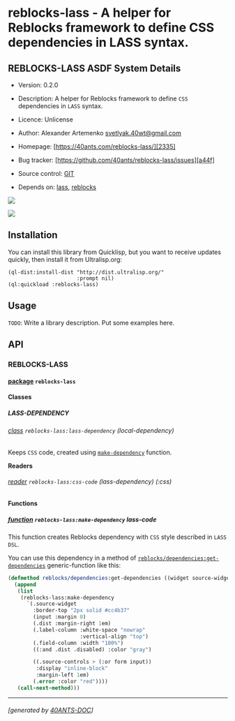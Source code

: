 <a id="x-28REBLOCKS-LASS-DOCS-2FINDEX-3A-40README-2040ANTS-DOC-2FLOCATIVES-3ASECTION-29"></a>

# reblocks-lass - A helper for Reblocks framework to define CSS dependencies in LASS syntax.

<a id="reblocks-lass-asdf-system-details"></a>

## REBLOCKS-LASS ASDF System Details

* Version: 0.2.0

* Description: A helper for Reblocks framework to define `CSS` dependencies in `LASS` syntax.

* Licence: Unlicense

* Author: Alexander Artemenko <svetlyak.40wt@gmail.com>

* Homepage: [https://40ants.com/reblocks-lass/][2335]

* Bug tracker: [https://github.com/40ants/reblocks-lass/issues][a44f]

* Source control: [GIT][293b]

* Depends on: [lass][7e98], [reblocks][184b]

[![](https://github-actions.40ants.com/40ants/reblocks-lass/matrix.svg?only=ci.run-tests)][3d0e]

![](http://quickdocs.org/badge/reblocks-lass.svg)

<a id="x-28REBLOCKS-LASS-DOCS-2FINDEX-3A-3A-40INSTALLATION-2040ANTS-DOC-2FLOCATIVES-3ASECTION-29"></a>

## Installation

You can install this library from Quicklisp, but you want to receive updates quickly, then install it from Ultralisp.org:

```
(ql-dist:install-dist "http://dist.ultralisp.org/"
                      :prompt nil)
(ql:quickload :reblocks-lass)
```
<a id="x-28REBLOCKS-LASS-DOCS-2FINDEX-3A-3A-40USAGE-2040ANTS-DOC-2FLOCATIVES-3ASECTION-29"></a>

## Usage

`TODO`: Write a library description. Put some examples here.

<a id="x-28REBLOCKS-LASS-DOCS-2FINDEX-3A-3A-40API-2040ANTS-DOC-2FLOCATIVES-3ASECTION-29"></a>

## API

<a id="x-28REBLOCKS-LASS-DOCS-2FINDEX-3A-3A-40REBLOCKS-LASS-3FPACKAGE-2040ANTS-DOC-2FLOCATIVES-3ASECTION-29"></a>

### REBLOCKS-LASS

<a id="x-28-23A-28-2813-29-20BASE-CHAR-20-2E-20-22REBLOCKS-LASS-22-29-20PACKAGE-29"></a>

#### [package](652d) `reblocks-lass`

<a id="x-28REBLOCKS-LASS-DOCS-2FINDEX-3A-3A-7C-40REBLOCKS-LASS-3FClasses-SECTION-7C-2040ANTS-DOC-2FLOCATIVES-3ASECTION-29"></a>

#### Classes

<a id="x-28REBLOCKS-LASS-DOCS-2FINDEX-3A-3A-40REBLOCKS-LASS-24LASS-DEPENDENCY-3FCLASS-2040ANTS-DOC-2FLOCATIVES-3ASECTION-29"></a>

##### LASS-DEPENDENCY

<a id="x-28REBLOCKS-LASS-3ALASS-DEPENDENCY-20CLASS-29"></a>

###### [class](799f) `reblocks-lass:lass-dependency` (local-dependency)

Keeps `CSS` code, created using [`make-dependency`][e5b1] function.

**Readers**

<a id="x-28REBLOCKS-LASS-3ACSS-CODE-20-2840ANTS-DOC-2FLOCATIVES-3AREADER-20REBLOCKS-LASS-3ALASS-DEPENDENCY-29-29"></a>

###### [reader](de4c) `reblocks-lass:css-code` (lass-dependency) (:css)

<a id="x-28REBLOCKS-LASS-DOCS-2FINDEX-3A-3A-7C-40REBLOCKS-LASS-3FFunctions-SECTION-7C-2040ANTS-DOC-2FLOCATIVES-3ASECTION-29"></a>

#### Functions

<a id="x-28REBLOCKS-LASS-3AMAKE-DEPENDENCY-20FUNCTION-29"></a>

##### [function](3f56) `reblocks-lass:make-dependency` lass-code

This function creates Reblocks dependency with `CSS` style described in `LASS` `DSL`.

You can use this dependency in a method of [`reblocks/dependencies:get-dependencies`][0fcf] generic-function like this:

```lisp
(defmethod reblocks/dependencies:get-dependencies ((widget source-widget))
  (append
   (list
    (reblocks-lass:make-dependency
      `(.source-widget
        :border-top "2px solid #cc4b37"
        (input :margin 0)
        (.dist :margin-right 1em)
        (.label-column :white-space "nowrap"
                       :vertical-align "top")
        (.field-column :width "100%")
        ((:and .dist .disabled) :color "gray")

        ((.source-controls > (:or form input))
         :display "inline-block"
         :margin-left 1em)
        (.error :color "red"))))
   (call-next-method)))
```

[2335]: https://40ants.com/reblocks-lass/
[e5b1]: https://40ants.com/reblocks-lass/#x-28REBLOCKS-LASS-3AMAKE-DEPENDENCY-20FUNCTION-29
[0fcf]: https://40ants.com/reblocks/dependencies/#x-28REBLOCKS-2FDEPENDENCIES-3AGET-DEPENDENCIES-20GENERIC-FUNCTION-29
[293b]: https://github.com/40ants/reblocks-lass
[3d0e]: https://github.com/40ants/reblocks-lass/actions
[652d]: https://github.com/40ants/reblocks-lass/blob/7c005f6cf4a164bce342892ef6ad7c87d70bea7a/src/core.lisp#L1
[799f]: https://github.com/40ants/reblocks-lass/blob/7c005f6cf4a164bce342892ef6ad7c87d70bea7a/src/core.lisp#L19
[de4c]: https://github.com/40ants/reblocks-lass/blob/7c005f6cf4a164bce342892ef6ad7c87d70bea7a/src/core.lisp#L20
[3f56]: https://github.com/40ants/reblocks-lass/blob/7c005f6cf4a164bce342892ef6ad7c87d70bea7a/src/core.lisp#L40
[a44f]: https://github.com/40ants/reblocks-lass/issues
[7e98]: https://quickdocs.org/lass
[184b]: https://quickdocs.org/reblocks

* * *
###### [generated by [40ANTS-DOC](https://40ants.com/doc/)]

